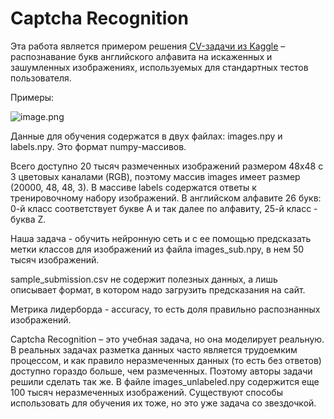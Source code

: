 # Captcha Recognition

Эта работа является примером решения [CV-задачи из Kaggle](https://www.kaggle.com/competitions/sf-captcha-recognition) – распознавание букв английского алфавита на искаженных и зашумленных изображениях, используемых для стандартных тестов пользователя.

Примеры:

![image.png](attachment:b24e1ae2-2280-4aca-90bd-ea71e15e6cf7.png)

Данные для обучения содержатся в двух файлах: images.npy и labels.npy. Это формат numpy-массивов.

Всего доступно 20 тысяч размеченных изображений размером 48x48 с 3 цветовых каналами (RGB), поэтому массив images имеет размер (20000, 48, 48, 3). В массиве labels содержатся ответы к тренировочному набору изображений. В английском алфавите 26 букв: 0-й класс соответствует букве А и так далее по алфавиту, 25-й класс - буква Z.

Наша задача - обучить нейронную сеть и с ее помощью предсказать метки классов для изображений из файла images_sub.npy, в нем 50 тысяч изображений.

sample_submission.csv не содержит полезных данных, а лишь описывает формат, в котором надо загрузить предсказания на сайт.

Метрика лидерборда - accuracy, то есть доля правильно распознанных изображений.

Captcha Recognition – это учебная задача, но она моделирует реальную. В реальных задачах разметка данных часто является трудоемким процессом, и как правило неразмеченных данных (то есть без ответов) доступно гораздо больше, чем размеченных. Поэтому авторы задачи решили сделать так же. В файле images_unlabeled.npy содержится еще 100 тысяч неразмеченных изображений. Существуют способы использовать для обучения их тоже, но это уже задача со звездочкой.
